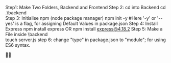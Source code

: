 <!-- Intial Walk through. Setting things up --> 
<!--  To use command Terminal instead of a PowerShell, ctrl + P => open search Box, type Terminal:Default Profile -->
<!--  then, Select it, if arising error, manually open settings.json and type -->
<!--  terminal. -->

Step1: Make Two Folders, Backend and Frontend
Step 2: cd into Backend
       cd .\backend\
Step 3: Initialise npm (node package manager)
       npm init -y                    #Here '-y' or '--yes' is a flag, for assigning Default Values in package.json
Step 4: Install Express
       npm install express   OR    npm install express@4.18.2
Step 5: Make a File inside \backend\
        touch server.js
step 6: change "type" in package.json to "module"; for using ES6 syntax.


